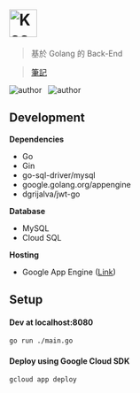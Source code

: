 # <img src="https://sendeyo.com/up/ca66c006e4db83db14f95a4525f7a1c8.svg" height=50 alt="Keep a Changelog" />



> 基於 Golang 的 Back-End 

> [筆記](NOTE.md)
  
![author](https://img.shields.io/badge/Author-Junxiang-yellow.svg)   
![author](https://img.shields.io/badge/Version-0.0.1-blue.svg)

 

## Development

**Dependencies**
 - Go
 - Gin
 - go-sql-driver/mysql
 - google.golang.org/appengine
 - dgrijalva/jwt-go
 
**Database**
 - MySQL
 - Cloud SQL

**Hosting**  
 - Google App Engine  ([Link](https://xtobu-site.appspot.com))
  
  
  
##  Setup

#### Dev at localhost:8080
```bash
go run ./main.go
```

#### Deploy using Google Cloud SDK
```bash
gcloud app deploy
```


[version-badge]: https://img.shields.io/badge/version-1.0.0-blue.svg
